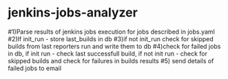 # jenkins-jobs-analyzer
#1)Parse results of jenkins jobs execution for jobs described in jobs.yaml
#2)If init_run - store last_builds in db
#3)if not init_run check for skipped builds from last reporters run and write them to db
#4)check for failed jobs in db, if init run - check last successfull build, if not init run - check for skipped builds and check for failures in builds results 
#5) send details of failed jobs to email
